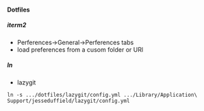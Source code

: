 #### Dotfiles



##### iterm2

- Perferences->General->Perferences tabs
- load preferences from a cusom folder or URl


##### ln

- lazygit
```
ln -s .../dotfiles/lazygit/config.yml .../Library/Application\ Support/jesseduffield/lazygit/config.yml
```
